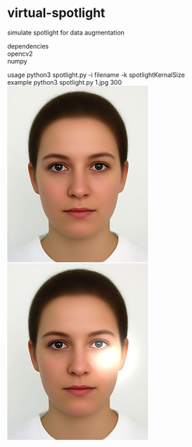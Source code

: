 # virtual-spotlight
simulate spotlight for data augmentation  
  
dependencies  
opencv2  
numpy  

usage python3 spotlight.py -i filename -k spotlightKernalSize  
example python3 spotlight.py 1.jpg 300  
![image](https://github.com/vincent153/virtual-spotlight/blob/master/pics/1.jpg)
![image](https://github.com/vincent153/virtual-spotlight/blob/master/pics/out.jpg)
